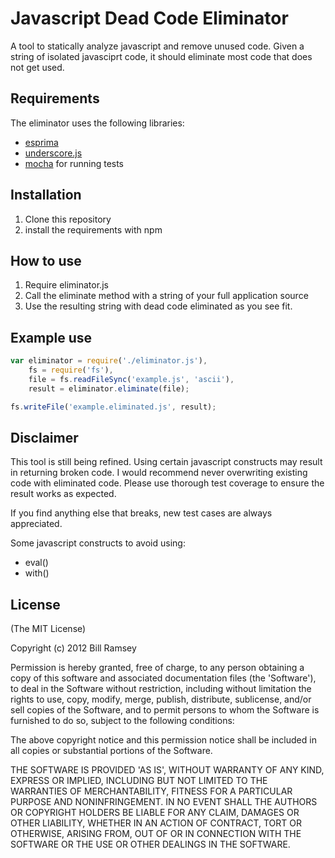 # Javascript Dead Code Eliminator

A tool to statically analyze javascript and remove unused code.
Given a string of isolated javasciprt code, it should eliminate most code
that does not get used.

## Requirements

The eliminator uses the following libraries:
- [esprima](https://github.com/ariya/esprima)
- [underscore.js](https://github.com/documentcloud/underscore/)
- [mocha](https://github.com/visionmedia/mocha) for running tests

## Installation

1. Clone this repository
2. install the requirements with npm

## How to use

1. Require eliminator.js
2. Call the eliminate method with a string of your full application source
3. Use the resulting string with dead code eliminated as you see fit.

## Example use

```js
var eliminator = require('./eliminator.js'),
    fs = require('fs'),
    file = fs.readFileSync('example.js', 'ascii'),
    result = eliminator.eliminate(file);

fs.writeFile('example.eliminated.js', result);
```

## Disclaimer

This tool is still being refined. Using certain javascript constructs may
result in returning broken code.  I would recommend never overwriting existing
code with eliminated code. Please use thorough test coverage to ensure the 
result works as expected.

If you find anything else that breaks, new test cases are always appreciated.

Some javascript constructs to avoid using:
- eval()
- with()

## License

(The MIT License)

Copyright (c) 2012 Bill Ramsey

Permission is hereby granted, free of charge, to any person obtaining a copy
of this software and associated documentation files (the 'Software'), to deal
in the Software without restriction, including without limitation the rights
to use, copy, modify, merge, publish, distribute, sublicense, and/or sell
copies of the Software, and to permit persons to whom the Software is
furnished to do so, subject to the following conditions:

The above copyright notice and this permission notice shall be included in all
copies or substantial portions of the Software.

THE SOFTWARE IS PROVIDED 'AS IS', WITHOUT WARRANTY OF ANY KIND, EXPRESS OR
IMPLIED, INCLUDING BUT NOT LIMITED TO THE WARRANTIES OF MERCHANTABILITY,
FITNESS FOR A PARTICULAR PURPOSE AND NONINFRINGEMENT. IN NO EVENT SHALL THE
AUTHORS OR COPYRIGHT HOLDERS BE LIABLE FOR ANY CLAIM, DAMAGES OR OTHER
LIABILITY, WHETHER IN AN ACTION OF CONTRACT, TORT OR OTHERWISE, ARISING FROM,
OUT OF OR IN CONNECTION WITH THE SOFTWARE OR THE USE OR OTHER DEALINGS IN THE
SOFTWARE.
